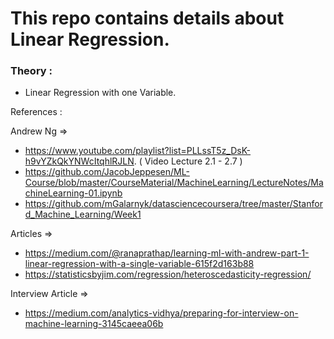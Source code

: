 # This repo contains details about Linear Regression.

### Theory : 
- Linear Regression with one Variable.

References :

Andrew Ng =>
 - https://www.youtube.com/playlist?list=PLLssT5z_DsK-h9vYZkQkYNWcItqhlRJLN. ( Video Lecture 2.1 - 2.7 )
 - https://github.com/JacobJeppesen/ML-Course/blob/master/CourseMaterial/MachineLearning/LectureNotes/MachineLearning-01.ipynb
 - https://github.com/mGalarnyk/datasciencecoursera/tree/master/Stanford_Machine_Learning/Week1
 
Articles =>
 - https://medium.com/@ranaprathap/learning-ml-with-andrew-part-1-linear-regression-with-a-single-variable-615f2d163b88
 - https://statisticsbyjim.com/regression/heteroscedasticity-regression/
 
Interview Article =>
 - https://medium.com/analytics-vidhya/preparing-for-interview-on-machine-learning-3145caeea06b
 
